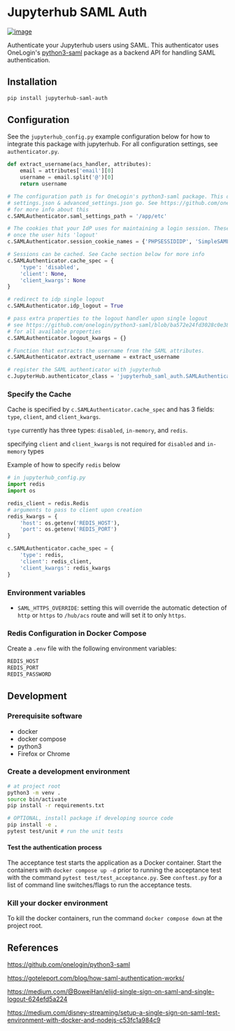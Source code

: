 # Jupyterhub SAML Auth

[![image](https://badge.fury.io/py/jupyterhub-saml-auth.svg)](https://pypi.org/project/jupyterhub-saml-auth/)

Authenticate your Jupyterhub users using SAML. This authenticator uses OneLogin's [python3-saml](https://github.com/onelogin/python3-saml) package as a backend API for handling SAML authentication.


## Installation

```bash
pip install jupyterhub-saml-auth
```

## Configuration

See the `jupyterhub_config.py` example configuration below for how to integrate this package with jupyterhub. For all configuration settings, see `authenticator.py`.

```python
def extract_username(acs_handler, attributes):
    email = attributes['email'][0]
    username = email.split('@')[0]
    return username

# The configuration path is for OneLogin's python3-saml package. This directory is where
# settings.json & advanced_settings.json go. See https://github.com/onelogin/python3-saml
# for more info about this
c.SAMLAuthenticator.saml_settings_path = '/app/etc'

# The cookies that your IdP uses for maintaining a login session. These will be cleared
# once the user hits 'logout'
c.SAMLAuthenticator.session_cookie_names = {'PHPSESSIDIDP', 'SimpleSAMLAuthTokenIdp'}

# Sessions can be cached. See Cache section below for more info
c.SAMLAuthenticator.cache_spec = {
    'type': 'disabled',
    'client': None,
    'client_kwargs': None
}

# redirect to idp single logout 
c.SAMLAuthenticator.idp_logout = True

# pass extra properties to the logout handler upon single logout
# see https://github.com/onelogin/python3-saml/blob/ba572e24fd3028c0e38c8f9dcd02af46ddcc0870/src/onelogin 
# for all available properties 
c.SAMLAuthenticator.logout_kwargs = {}

# Function that extracts the username from the SAML attributes.
c.SAMLAuthenticator.extract_username = extract_username

# register the SAML authenticator with jupyterhub
c.JupyterHub.authenticator_class = 'jupyterhub_saml_auth.SAMLAuthenticator'
```

### Specify the Cache

Cache is specified by `c.SAMLAuthenticator.cache_spec` and has 3 fields: `type`, `client`, and `client_kwargs`.

`type` currently has three types: `disabled`, `in-memory`, and `redis`.

specifying `client` and `client_kwargs` is not required for `disabled` and `in-memory` types

Example of how to specify `redis` below

```python
# in jupyterhub_config.py
import redis
import os

redis_client = redis.Redis
# arguments to pass to client upon creation
redis_kwargs = {
    'host': os.getenv('REDIS_HOST'),
    'port': os.getenv('REDIS_PORT')
}

c.SAMLAuthenticator.cache_spec = {
    'type': redis,
    'client': redis_client,
    'client_kwargs': redis_kwargs
}
```

### Environment variables

- `SAML_HTTPS_OVERRIDE`: setting this will override the automatic detection of `http` or `https` to `/hub/acs` route and will set it to only `https`.

### Redis Configuration in Docker Compose

Create a `.env` file with the following environment variables:

```bash
REDIS_HOST
REDIS_PORT
REDIS_PASSWORD
```

## Development

### Prerequisite software

- docker
- docker compose
- python3
- Firefox or Chrome

### Create a development environment

```bash
# at project root
python3 -m venv .
source bin/activate
pip install -r requirements.txt

# OPTIONAL, install package if developing source code
pip install -e .
pytest test/unit # run the unit tests

```

#### Test the authentication process

The acceptance test starts the application as a Docker container. Start the containers with `docker compose up -d` prior to running the acceptance test with the command `pytest test/test_acceptance.py`. See `conftest.py` for a list of command line switches/flags to run the acceptance tests.

### Kill your docker environment

To kill the docker containers, run the command `docker compose down` at the project root.

## References

https://github.com/onelogin/python3-saml

https://goteleport.com/blog/how-saml-authentication-works/

https://medium.com/@BoweiHan/elijd-single-sign-on-saml-and-single-logout-624efd5a224

https://medium.com/disney-streaming/setup-a-single-sign-on-saml-test-environment-with-docker-and-nodejs-c53fc1a984c9